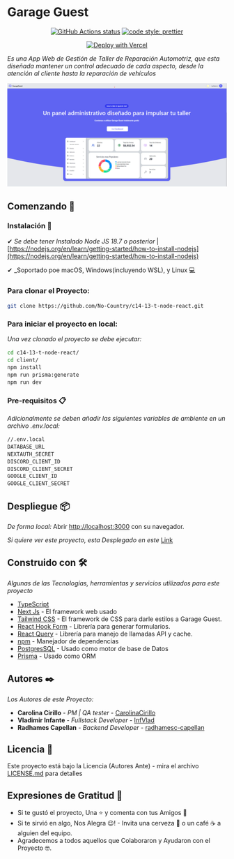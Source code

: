 # Garage Guest
<p align="center">
  <a href="https://github.com/facebook/docusaurus/actions/workflows/tests.yml"><img src="https://github.com/facebook/docusaurus/actions/workflows/tests.yml/badge.svg" alt="GitHub Actions status"></a>
  <a href= "https://github.com/prettier/prettier"><img alt="code style: prettier" src="https://img.shields.io/badge/code_style-prettier-ff69b4.svg"></a>
</p>

<p align="center">
 <a href="https://garage-guest-c14.vercel.app/"><img src="https://vercel.com/button" alt="Deploy with Vercel"/></a>
</p>


_Es una App Web de Gestión de Taller de Reparación Automotriz, que esta diseñada mantener un control adecuado de cada aspecto, desde la atención al cliente hasta la reparación de vehículos_

<p align="center">

<img src="https://github.com/No-Country/c14-13-t-node-react/blob/dev_vid/client/public/images/picture1.png?raw=true">
</p>



## Comenzando 🚀

### Instalación 🔧

✔ _Se debe tener Instalado Node JS 18.7 o posterior_ | [https://nodejs.org/en/learn/getting-started/how-to-install-nodejs](https://nodejs.org/en/learn/getting-started/how-to-install-nodejs)

✔ _Soportado poe macOS, Windows(incluyendo WSL), y Linux 💻

### Para clonar el Proyecto:

```bash
git clone https://github.com/No-Country/c14-13-t-node-react.git
```


### Para iniciar el proyecto en local:

_Una vez clonado el proyecto se debe ejecutar:_
```bash
cd c14-13-t-node-react/
cd client/
npm install
npm run prisma:generate
npm run dev
```
### Pre-requisitos 📋
_Adicionalmente se deben añadir las siguientes variables de ambiente en un archivo .env.local:_

```bash
//.env.local
DATABASE_URL
NEXTAUTH_SECRET
DISCORD_CLIENT_ID
DISCORD_CLIENT_SECRET
GOOGLE_CLIENT_ID
GOOGLE_CLIENT_SECRET
```


## Despliegue 📦

_De forma local:_ Abrir [http://localhost:3000](http://localhost:3000) con su navegador.

_Si quiere ver este proyecto, esta Desplegado en este_ [Link](https://garage-guest-c14.vercel.app/)

## Construido con 🛠️

_Algunas de las Tecnologías, herramientas y servicios utilizados para este proyecto_

* [TypeScript](https://www.typescriptlang.org/docs/handbook/typescript-in-5-minutes.html)
* [Next Js](https://nextjs.org/docs/getting-started/installation) - El framework web usado
* [Tailwind CSS](https://tailwindcss.com/docs/installation) - El framework de CSS para darle estilos a Garage Guest.
* [React Hook Form](https://react-hook-form.com/get-started) - Librería para generar formularios.
* [React Query](https://tanstack.com/query/v4/docs/react/overview) - Librería para manejo de llamadas API y cache. 
* [npm](https://www.npmjs.com/) - Manejador de dependencias
* [PostgresSQL](https://www.postgresql.org/docs/) - Usado como motor de base de Datos
* [Prisma](https://www.prisma.io/docs/getting-started/quickstart) - Usado como ORM

## Autores ✒️

_Los Autores de este Proyecto:_

* **Carolina Cirillo** - *PM | QA tester* - [CarolinaCirillo](https://github.com/CarolinaCirillo)
* **Vladimir Infante** - *Fullstack Developer* - [InfVlad](https://github.com/InfVlad)
* **Radhames Capellan** - *Backend Developer* - [radhamesc-capellan](https://github.com/radhamesc-capellan)

## Licencia 📄

Este proyecto está bajo la Licencia (Autores Ante) - mira el archivo [LICENSE.md](LICENSE.md) para detalles


## Expresiones de Gratitud 🎁

* Si te gustó el proyecto, Una ⭐ y comenta con tus Amigos 📢
* Si te sirvió en algo, Nos Alegra 😉! - Invita una cerveza 🍺 o un café ☕ a alguien del equipo.
* Agradecemos a todos aquellos que Colaboraron y Ayudaron con el Proyecto 🤓.

